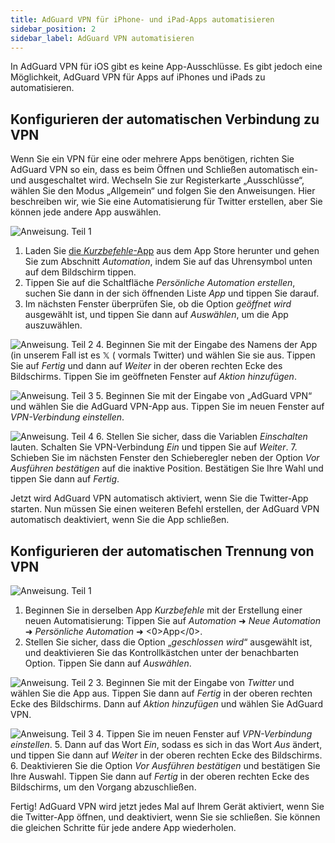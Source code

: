 ```yaml
---
title: AdGuard VPN für iPhone- und iPad-Apps automatisieren
sidebar_position: 2
sidebar_label: AdGuard VPN automatisieren
---
```


In AdGuard VPN für iOS gibt es keine App-Ausschlüsse. Es gibt jedoch eine Möglichkeit, AdGuard VPN für Apps auf iPhones und iPads zu automatisieren.

## Konfigurieren der automatischen Verbindung zu VPN

Wenn Sie ein VPN für eine oder mehrere Apps benötigen, richten Sie AdGuard VPN so ein, dass es beim Öffnen und Schließen automatisch ein- und ausgeschaltet wird. Wechseln Sie zur Registerkarte „Ausschlüsse“, wählen Sie den Modus „Allgemein“ und folgen Sie den Anweisungen. Hier beschreiben wir, wie Sie eine Automatisierung für Twitter erstellen, aber Sie können jede andere App auswählen.

![Anweisung. Teil 1](https://cdn.adguardvpn.com/public/Adguard/Blog/VPNauto/vpn_on1_en.jpg)

1. Laden Sie [die *Kurzbefehle*-App](https://apps.apple.com/us/app/shortcuts/id915249334) aus dem App Store herunter und gehen Sie zum Abschnitt *Automation*, indem Sie auf das Uhrensymbol unten auf dem Bildschirm tippen.
2. Tippen Sie auf die Schaltfläche *Persönliche Automation erstellen*, suchen Sie dann in der sich öffnenden Liste *App* und tippen Sie darauf.
3. Im nächsten Fenster überprüfen Sie, ob die Option *geöffnet wird* ausgewählt ist, und tippen Sie dann auf *Auswählen*, um die App auszuwählen.

![Anweisung. Teil 2](https://cdn.adguardvpn.com/public/Adguard/Blog/VPNauto/vpn_on2_en.jpg)
4. Beginnen Sie mit der Eingabe des Namens der App (in unserem Fall ist es 𝕏 ( vormals Twitter) und wählen Sie sie aus. Tippen Sie auf *Fertig* und dann auf *Weiter* in der oberen rechten Ecke des Bildschirms. Tippen Sie im geöffneten Fenster auf *Aktion hinzufügen*.

![Anweisung. Teil 3](https://cdn.adguardvpn.com/public/Adguard/Blog/VPNauto/vpn_on3_en.jpg)
5. Beginnen Sie mit der Eingabe von „AdGuard VPN“ und wählen Sie die AdGuard VPN-App aus. Tippen Sie im neuen Fenster auf *VPN-Verbindung einstellen*.

![Anweisung. Teil 4](https://cdn.adguardvpn.com/public/Adguard/Blog/VPNauto/vpn_on4_en.jpg)
6. Stellen Sie sicher, dass die Variablen *Einschalten* lauten. Schalten Sie VPN-Verbindung *Ein* und tippen Sie auf *Weiter*.
7. Schieben Sie im nächsten Fenster den Schieberegler neben der Option *Vor Ausführen bestätigen* auf die inaktive Position. Bestätigen Sie Ihre Wahl und tippen Sie dann auf *Fertig*.

Jetzt wird AdGuard VPN automatisch aktiviert, wenn Sie die Twitter-App starten. Nun müssen Sie einen weiteren Befehl erstellen, der AdGuard VPN automatisch deaktiviert, wenn Sie die App schließen.

## Konfigurieren der automatischen Trennung von VPN

![Anweisung. Teil 1](https://cdn.adguardvpn.com/public/Adguard/Blog/VPNauto/vpn_off1_en.jpg)

1. Beginnen Sie in derselben App *Kurzbefehle* mit der Erstellung einer neuen Automatisierung: Tippen Sie auf *Automation* ➜ *Neue Automation* ➜ *Persönliche Automation* ➜ <0>App</0>.
2. Stellen Sie sicher, dass die Option „*geschlossen wird*“ ausgewählt ist, und deaktivieren Sie das Kontrollkästchen unter der benachbarten Option. Tippen Sie dann auf *Auswählen*.

![Anweisung. Teil 2](https://cdn.adguardvpn.com/public/Adguard/Blog/VPNauto/vpn_off2_en.jpg)
3. Beginnen Sie mit der Eingabe von *Twitter* und wählen Sie die App aus. Tippen Sie dann auf *Fertig* in der oberen rechten Ecke des Bildschirms. Dann auf *Aktion hinzufügen* und wählen Sie AdGuard VPN.

![Anweisung. Teil 3](https://cdn.adguardvpn.com/public/Adguard/Blog/VPNauto/vpn_off3_en.jpg)
4. Tippen Sie im neuen Fenster auf *VPN-Verbindung einstellen*.
5. Dann auf das Wort *Ein*, sodass es sich in das Wort *Aus* ändert, und tippen Sie dann auf *Weiter* in der oberen rechten Ecke des Bildschirms.
6. Deaktivieren Sie die Option *Vor Ausführen bestätigen* und bestätigen Sie Ihre Auswahl. Tippen Sie dann auf *Fertig* in der oberen rechten Ecke des Bildschirms, um den Vorgang abzuschließen.

Fertig! AdGuard VPN wird jetzt jedes Mal auf Ihrem Gerät aktiviert, wenn Sie die Twitter-App öffnen, und deaktiviert, wenn Sie sie schließen. Sie können die gleichen Schritte für jede andere App wiederholen.
